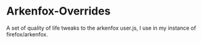 # Arkenfox-Overrides
A set of quality of life tweaks to the arkenfox user.js, I use in my instance of firefox/arkenfox.
